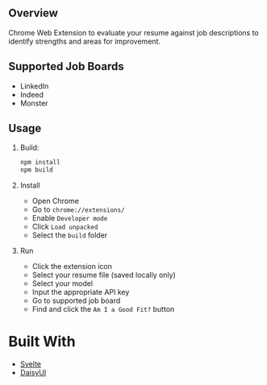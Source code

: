 ## Overview

Chrome Web Extension to evaluate your resume against job descriptions to 
identify strengths and areas for improvement.

## Supported Job Boards

- LinkedIn
- Indeed
- Monster

## Usage

1. Build:
   ```bash
   npm install
   npm build
   ```
   
2. Install
    - Open Chrome
    - Go to `chrome://extensions/`
    - Enable `Developer mode`
    - Click `Load unpacked`
    - Select the `build` folder

3. Run
    - Click the extension icon
    - Select your resume file (saved locally only)
    - Select your model
    - Input the appropriate API key
    - Go to supported job board
    - Find and click the `Am I a Good Fit?` button

# Built With

- [Svelte](https://svelte.dev/)
- [DaisyUI](https://daisyui.com/)
